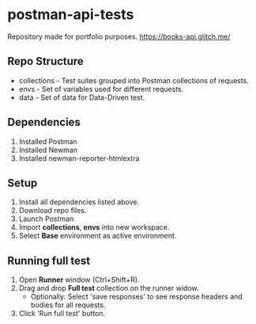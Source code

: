 # postman-api-tests
Repository made for portfolio purposes.
https://books-api.glitch.me/

## Repo Structure
- collections - Test suites grouped into Postman collections of requests.
- envs - Set of variables used for different requests.
- data - Set of data for Data-Driven test.
## Dependencies
1. Installed Postman
2. Installed Newman
3. Installed newman-reporter-htmlextra

## Setup
1. Install all dependencies listed above.
2. Download repo files.
3. Launch Postman
4. Import **collections**, **envs** into new workspace.
5. Select **Base** environment as active environment.
## Running full test
1. Open **Runner** window (Ctrl+Shift+R).
2. Drag and drop **Full test** collection on the runner widow. 
    - Optionally: Select 'save responses' to see response headers and bodies for all requests.
3. Click 'Run full test' button.
